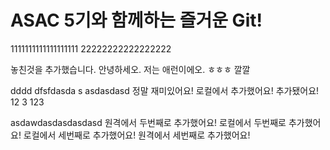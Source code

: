 # ASAC 5기와 함께하는 즐거운 Git!

1111111111111111111
22222222222222222

놓친것을 추가했습니다.
안녕하세오. 저는 애런이에오.
ㅎㅎㅎ
깔깔

dddd
dfsfdasda
s
asdasdasd
정말 재미있어요!
로컬에서 추가했어요!
추가됐어요!
12
3
123

asdawdasdasdasdasd
원격에서 두번째로 추가했어요!
로컬에서 두번째로 추가했어요!
로컬에서 세번째로 추가했어요!
원격에서 세번째로 추가했어요!
